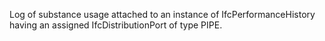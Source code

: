 Log of substance usage attached to an instance of IfcPerformanceHistory having an assigned IfcDistributionPort of type PIPE.